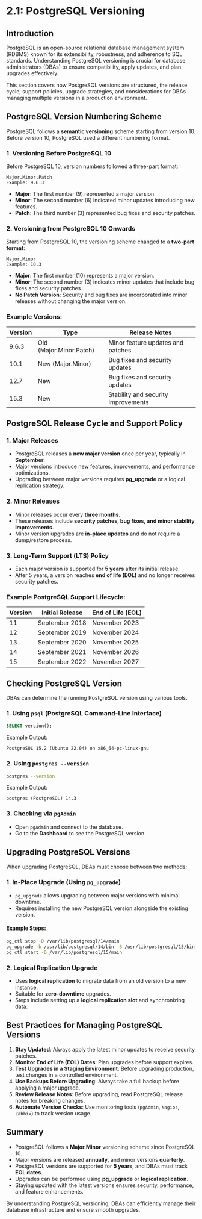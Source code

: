 #  2.1: PostgreSQL Versioning

## Introduction
PostgreSQL is an open-source relational database management system (RDBMS) known for its extensibility, robustness, and adherence to SQL standards. Understanding PostgreSQL versioning is crucial for database administrators (DBAs) to ensure compatibility, apply updates, and plan upgrades effectively.

This section covers how PostgreSQL versions are structured, the release cycle, support policies, upgrade strategies, and considerations for DBAs managing multiple versions in a production environment.

## PostgreSQL Version Numbering Scheme
PostgreSQL follows a **semantic versioning** scheme starting from version 10. Before version 10, PostgreSQL used a different numbering format.

### 1. Versioning Before PostgreSQL 10
Before PostgreSQL 10, version numbers followed a three-part format:
```plaintext
Major.Minor.Patch
Example: 9.6.3
```
- **Major**: The first number (9) represented a major version.
- **Minor**: The second number (6) indicated minor updates introducing new features.
- **Patch**: The third number (3) represented bug fixes and security patches.

### 2. Versioning from PostgreSQL 10 Onwards
Starting from PostgreSQL 10, the versioning scheme changed to a **two-part format**:
```plaintext
Major.Minor
Example: 10.3
```
- **Major**: The first number (10) represents a major version.
- **Minor**: The second number (3) indicates minor updates that include bug fixes and security patches.
- **No Patch Version**: Security and bug fixes are incorporated into minor releases without changing the major version.

### Example Versions:
| Version | Type | Release Notes |
|---------|------|--------------|
| 9.6.3   | Old (Major.Minor.Patch) | Minor feature updates and patches |
| 10.1    | New (Major.Minor) | Bug fixes and security updates |
| 12.7    | New | Bug fixes and security updates |
| 15.3    | New | Stability and security improvements |

## PostgreSQL Release Cycle and Support Policy
### 1. Major Releases
- PostgreSQL releases a **new major version** once per year, typically in **September**.
- Major versions introduce new features, improvements, and performance optimizations.
- Upgrading between major versions requires **pg_upgrade** or a logical replication strategy.

### 2. Minor Releases
- Minor releases occur every **three months**.
- These releases include **security patches, bug fixes, and minor stability improvements**.
- Minor version upgrades are **in-place updates** and do not require a dump/restore process.

### 3. Long-Term Support (LTS) Policy
- Each major version is supported for **5 years** after its initial release.
- After 5 years, a version reaches **end of life (EOL)** and no longer receives security patches.

### Example PostgreSQL Support Lifecycle:
| Version | Initial Release | End of Life (EOL) |
|---------|----------------|-------------------|
| 11      | September 2018  | November 2023    |
| 12      | September 2019  | November 2024    |
| 13      | September 2020  | November 2025    |
| 14      | September 2021  | November 2026    |
| 15      | September 2022  | November 2027    |

## Checking PostgreSQL Version
DBAs can determine the running PostgreSQL version using various tools.

### 1. Using `psql` (PostgreSQL Command-Line Interface)
```sql
SELECT version();
```
Example Output:
```plaintext
PostgreSQL 15.2 (Ubuntu 22.04) on x86_64-pc-linux-gnu
```

### 2. Using `postgres --version`
```bash
postgres --version
```
Example Output:
```plaintext
postgres (PostgreSQL) 14.3
```

### 3. Checking via `pgAdmin`
- Open `pgAdmin` and connect to the database.
- Go to the **Dashboard** to see the PostgreSQL version.

## Upgrading PostgreSQL Versions
When upgrading PostgreSQL, DBAs must choose between two methods:

### 1. In-Place Upgrade (Using `pg_upgrade`)
- `pg_upgrade` allows upgrading between major versions with minimal downtime.
- Requires installing the new PostgreSQL version alongside the existing version.

#### Example Steps:
```bash
pg_ctl stop -D /var/lib/postgresql/14/main
pg_upgrade -b /usr/lib/postgresql/14/bin -B /usr/lib/postgresql/15/bin -d /var/lib/postgresql/14/main -D /var/lib/postgresql/15/main
pg_ctl start -D /var/lib/postgresql/15/main
```

### 2. Logical Replication Upgrade
- Uses **logical replication** to migrate data from an old version to a new instance.
- Suitable for **zero-downtime** upgrades.
- Steps include setting up a **logical replication slot** and synchronizing data.

## Best Practices for Managing PostgreSQL Versions
1. **Stay Updated**: Always apply the latest minor updates to receive security patches.
2. **Monitor End of Life (EOL) Dates**: Plan upgrades before support expires.
3. **Test Upgrades in a Staging Environment**: Before upgrading production, test changes in a controlled environment.
4. **Use Backups Before Upgrading**: Always take a full backup before applying a major upgrade.
5. **Review Release Notes**: Before upgrading, read PostgreSQL release notes for breaking changes.
6. **Automate Version Checks**: Use monitoring tools (`pgAdmin`, `Nagios`, `Zabbix`) to track version usage.

## Summary
- PostgreSQL follows a **Major.Minor** versioning scheme since PostgreSQL 10.
- Major versions are released **annually**, and minor versions **quarterly**.
- PostgreSQL versions are supported for **5 years**, and DBAs must track **EOL dates**.
- Upgrades can be performed using **pg_upgrade** or **logical replication**.
- Staying updated with the latest versions ensures security, performance, and feature enhancements.

By understanding PostgreSQL versioning, DBAs can efficiently manage their database infrastructure and ensure smooth upgrades.
